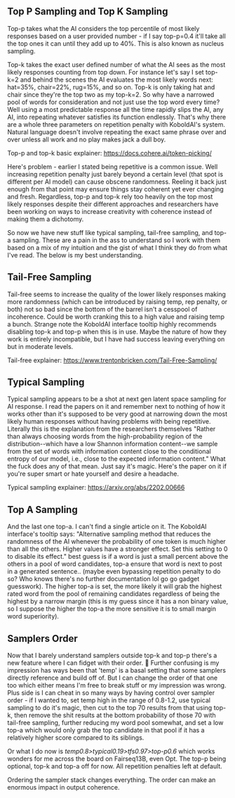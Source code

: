 ## Top P Sampling and Top K Sampling

Top-p takes what the AI considers the top percentile of most likely responses based on a user provided number - if I say top-p=0.4 it'll take all the top ones it can until they add up to 40%. This is also known as nucleus sampling.

Top-k takes the exact user defined number of what the AI sees as the most likely responses counting from top down. For instance let's say I set top-k=2 and behind the scenes the AI evaluates the most likely words next: hat=35%, chair=22%, rug=15%, and so on.
Top-k is only taking hat and chair since they're the top two as my top-k=2. So why have a narrowed pool of words for consideration and not just use the top word every time? Well using a most predictable response all the time rapidly slips the AI, any AI, into repeating whatever satisfies its function endlessly. That's why there are a whole three parameters on repetition penalty with KoboldAI's system. Natural language doesn't involve repeating the exact same phrase over and over unless all work and no play makes jack a dull boy.

Top-p and top-k basic explainer:
https://docs.cohere.ai/token-picking/

Here's problem - earlier I stated being repetitive is a common issue. Well increasing repetition penalty just barely beyond a certain level (that spot is different per AI model) can cause obscene randomness. Reeling it back just enough from that point may ensure things stay coherent yet ever changing and fresh. Regardless, top-p and top-k rely too heavily on the top most likely responses despite their different approaches and researchers have been working on ways to increase creativity with coherence instead of making them a dichotomy.

So now we have new stuff like typical sampling, tail-free sampling, and top-a sampling. These are a pain in the ass to understand so I work with them based on a mix of my intuition and the gist of what I think they do from what I've read. The below is my best understanding.

## Tail-Free Sampling

Tail-free seems to increase the quality of the lower likely responses making more randomness (which can be introduced by raising temp, rep penalty, or both) not so bad since the bottom of the barrel isn't a cesspool of incoherence. Could be worth cranking this to a high value and raising temp a bunch. Strange note the KoboldAI interface tooltip highly recommends disabling top-k and top-p when this is in use. Maybe the nature of how they work is entirely incompatible, but I have had success leaving everything on but in moderate levels.

Tail-free explainer:
https://www.trentonbricken.com/Tail-Free-Sampling/

## Typical Sampling

Typical sampling appears to be a shot at next gen latent space sampling for AI response. I read the papers on it and remember next to nothing of how it works other than it's supposed to be very good at narrowing down the most likely human responses without having problems with being repetitive. Literally this is the explanation from the researchers themselves "Rather than always choosing words from the high-probability region of the distribution--which have a low Shannon information content--we sample from the set of words with information content close to the conditional entropy of our model, i.e., close to the expected information content." What the fuck does any of that mean. Just say it's magic. Here's the paper on it if you're super smart or hate yourself and desire a headache.

Typical sampling explainer:
https://arxiv.org/abs/2202.00666

## Top A Sampling

And the last one top-a. I can't find a single article on it. The KoboldAI interface's tooltip says:
"Alternative sampling method that reduces the randomness of the AI whenever the probability of one token is much higher than all the others. Higher values have a stronger effect. Set this setting to 0 to disable its effect." best guess is if a word is just a small percent above the others in a pool of word candidates, top-a ensure that word is next to post in a generated sentence.. (maybe even bypassing repetition penalty to do so? Who knows there's no further documentation lol go go gadget guesswork). The higher top-a is set, the more likely it will grab the highest rated word from the pool of remaining candidates regardless of being the highest by a narrow margin (this is my guess since it has a non binary value, so I suppose the higher the top-a the more sensitive it is to small margin word superiority).

## Samplers Order

Now that I barely understand samplers outside top-k and top-p there's a new feature where I can fidget with their order. 🫠
Further confusing is my impression has ways been that 'temp' is a basal setting that some samplers directly reference and build off of. But I can change the order of that one too which either means I'm free to break stuff or my impression was wrong.
Plus side is I can cheat in so many ways by having control over sampler order - if I wanted to, set temp high in the range of 0.8-1.2, use typical sampling to do it's magic, then cut to the top 70 results from that using top-k, then remove the shit results at the bottom probability of those 70 with tail-free sampling, further reducing my word pool somewhat, and set a low top-a which would only grab the top candidate in that pool if it has a relatively higher score compared to its siblings.

Or what I do now is _temp0.8>typical0.19>tfs0.97>top-p0.6_ which works wonders for me across the board on Fairseq13B, even Opt. The top-p being optional, top-k and top-a off for now. All repetition penalties left at default.

Ordering the sampler stack changes everything. The order can make an enormous impact in output coherence.